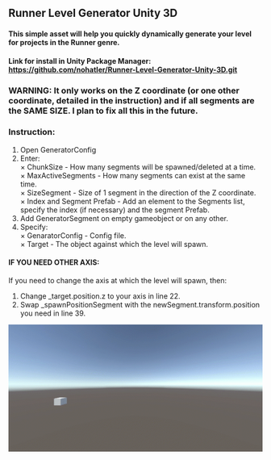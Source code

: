 ﻿## Runner Level Generator Unity 3D
#### This simple asset will help you quickly dynamically generate your level for projects in the Runner genre.
#### Link for install in Unity Package Manager: https://github.com/nohatler/Runner-Level-Generator-Unity-3D.git

### WARNING: It only works on the Z coordinate (or one other coordinate, detailed in the instruction) and if all segments are the SAME SIZE. I plan to fix all this in the future.


### Instruction: 

1. Open GeneratorConfig
2. Enter:<br>
× ChunkSize - How many segments will be spawned/deleted at a time.<br>
× MaxActiveSegments - How many segments can exist at the same time.<br>
× SizeSegment - Size of 1 segment in the direction of the Z coordinate.<br>
× Index and Segment Prefab - Add an element to the Segments list, specify the index (if necessary) and the segment Prefab.<br>
3. Add GeneratorSegment on empty gameobject or on any other.
4. Specify:<br>
× GenaratorConfig - Config file.<br>
× Target - The object against which the level will spawn.<br>

#### IF YOU NEED OTHER AXIS:
If you need to change the axis at which the level will spawn, then: 
1. Change _target.position.z to your axis in line 22.
2. Swap _spawnPositionSegment with the newSegment.transform.position you need in line 39.

![Gif](https://github.com/nohatler/Runner-Level-Generator-Unity-3D/blob/main/Assets/Demo/RunnerGeneratorLevel.gif?raw=true)